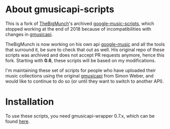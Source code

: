 # About gmusicapi-scripts

This is a fork of [TheBigMunch](https://github.com/thebigmunch)'s archived [google-music-scripts](https://github.com/thebigmunch/google-music-scripts), which stopped working at the end of 2018 because of incompatibilities with changes in [gmusicapi](https://github.com/simon-weber/gmusicapi). 

TheBigMunch is now working on his own api [google-music](https://github.com/thebigmunch/google-music) and all the tools that surround it, be sure to check that out as well. His original repo of these scripts was archived and does not accept PR requests anymore, hence this fork. Starting with **0.6**, these scripts will be based on my modifications.

I'm maintaining these set of scripts for people who have uploaded their music collections using the original [gmusicapi](https://github.com/simon-weber/gmusicapi) from Simon Weber, and would like to continue to do so (or until they want to switch to another API).

# Installation

To use these scripts, you need gmusicapi-wrapper 0.7.x, which can be found [here](https://github.com/Forceflow/gmusicapi-wrapper).
